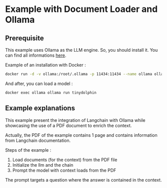 # Example with Document Loader and Ollama

## Prerequisite

This example uses Ollama as the LLM engine.
So, you should install it. You can find all informations [here](https://ollama.com/).

Example of an installation with Docker : 

```bash
docker run -d -v ollama:/root/.ollama -p 11434:11434 --name ollama ollama/ollama
```

And after, you can load a model :

```bash
docker exec ollama ollama run tinydolphin
```

## Example explanations

This example present the integration of Langchain with Ollama while showcasing the use of a PDF document to enrich the context.

Actually, the PDF of the example contains 1 page and contains information from Langchain documentation.

Steps of the example : 

1. Load documents (for the context) from the PDF file
2. Initialize the llm and the chain
3. Prompt the model with context loads from the PDF

The prompt targets a question where the answer is contained in the context.

